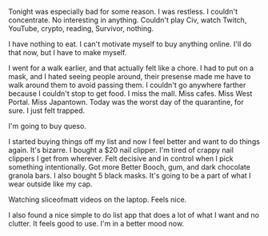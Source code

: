 Tonight was especially bad for some reason. I was restless. I couldn't concentrate. No interesting in anything. Couldn't play Civ, watch Twitch, YouTube, crypto, reading, Survivor, nothing.

I have nothing to eat. I can't motivate myself to buy anything online. I'll do that now, but I have to make myself.

I went for a walk earlier, and that actually felt like a chore. I had to put on a mask, and I hated seeing people around, their presense made me have to walk around them to avoid passing them. I couldn't go anywhere farther because I couldn't stop to get food. I miss the mall. Miss cafes. Miss West Portal. Miss Japantown. Today was the worst day of the quarantine, for sure. I just felt trapped.

I'm going to buy queso.

I started buying things off my list and now I feel better and want to do things again. It's bizarre. I bought a $20 nail clipper. I'm tired of crappy nail clippers I get from wherever. Felt decisive and in control when I pick something intentionally. Got more Better Booch, gum, and dark chocolate granola bars. I also bought 5 black masks. It's going to be a part of what I wear outside like my cap.

Watching sliceofmatt videos on the laptop. Feels nice.

I also found a nice simple to do list app that does a lot of what I want and no clutter. It feels good to use. I'm in a better mood now.
